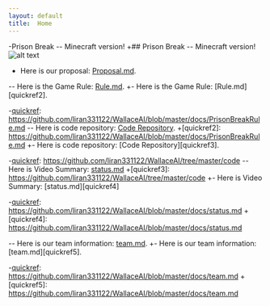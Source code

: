 ```yaml
---
layout: default
title:  Home
---
```


-Prison Break -- Minecraft version!
 +## Prison Break -- Minecraft version!
  ![alt text](https://i.ytimg.com/vi/O4ZVF56MEAY/maxresdefault.jpg)


 - Here is our proposal: [Proposal.md][quickref].
  
  [quickref]: https://github.com/liran331122/WallaceAI/blob/master/docs/proposal.md
 -- Here is the Game Rule: [Rule.md][quickref].
 +- Here is the Game Rule: [Rule.md][quickref2].
  
 -[quickref]: https://github.com/liran331122/WallaceAI/blob/master/docs/PrisonBreakRule.md
 -- Here is code repository: [Code Repository][quickref].
 +[quickref2]: https://github.com/liran331122/WallaceAI/blob/master/docs/PrisonBreakRule.md
 +- Here is code repository: [Code Repository][quickref3].
  
 -[quickref]: https://github.com/liran331122/WallaceAI/tree/master/code
 -- Here is Video Summary: [status.md][quickref]
 +[quickref3]: https://github.com/liran331122/WallaceAI/tree/master/code
 +- Here is Video Summary: [status.md][quickref4]
  
 -[quickref]: https://github.com/liran331122/WallaceAI/blob/master/docs/status.md
 +[quickref4]: https://github.com/liran331122/WallaceAI/blob/master/docs/status.md
  
 -- Here is our team information: [team.md][quickref].
 +- Here is our team information: [team.md][quickref5].
  
 -[quickref]: https://github.com/liran331122/WallaceAI/blob/master/docs/team.md
 +[quickref5]: https://github.com/liran331122/WallaceAI/blob/master/docs/team.md

